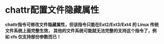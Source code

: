 # chattr配置文件隐藏属性

**chattr指令可修改文件隐藏属性，但该指令只能在Ext2/Ext3/Ext4 的 Linux 传统文件系统上面完整生效， 其他的文件系统可能就无法完整的支持这个指令了，例如 xfs 仅支持部份参数而已！**

